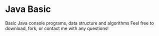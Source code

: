 # Java Basic
Basic Java console programs, data structure and algorithms
Feel free to download, fork, or contact me with any questions!
